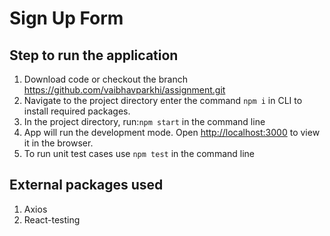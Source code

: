 # Sign Up Form 

## Step to run the application
1. Download code or checkout the branch https://github.com/vaibhavparkhi/assignment.git
2. Navigate to the project directory enter the command `npm i` in CLI to install required packages.
3. In the project directory, run:`npm start` in the command line
4. App will run the development mode. Open [http://localhost:3000](http://localhost:3000) to view it in the browser.
5. To run unit test cases use `npm test` in the command line

## External packages used 
1. Axios 
2. React-testing 
